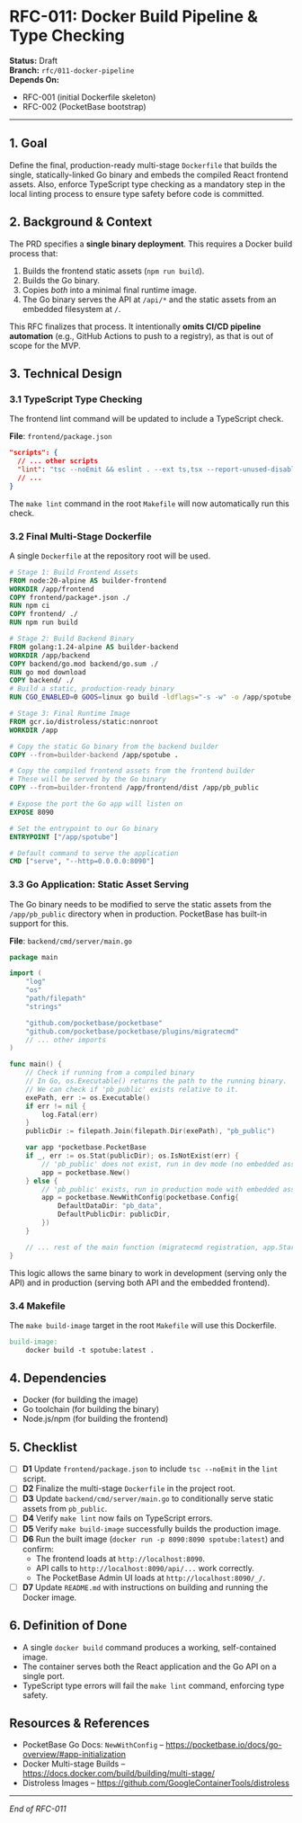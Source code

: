# RFC-011: Docker Build Pipeline & Type Checking

**Status:** Draft  
**Branch:** `rfc/011-docker-pipeline`  
**Depends On:**
* RFC-001 (initial Dockerfile skeleton)
* RFC-002 (PocketBase bootstrap)

---

## 1. Goal

Define the final, production-ready multi-stage `Dockerfile` that builds the single, statically-linked Go binary and embeds the compiled React frontend assets. Also, enforce TypeScript type checking as a mandatory step in the local linting process to ensure type safety before code is committed.

## 2. Background & Context

The PRD specifies a **single binary deployment**. This requires a Docker build process that:
1.  Builds the frontend static assets (`npm run build`).
2.  Builds the Go binary.
3.  Copies *both* into a minimal final runtime image.
4.  The Go binary serves the API at `/api/*` and the static assets from an embedded filesystem at `/`.

This RFC finalizes that process. It intentionally **omits CI/CD pipeline automation** (e.g., GitHub Actions to push to a registry), as that is out of scope for the MVP.

## 3. Technical Design

### 3.1 TypeScript Type Checking
The frontend lint command will be updated to include a TypeScript check.

**File**: `frontend/package.json`
```json
"scripts": {
  // ... other scripts
  "lint": "tsc --noEmit && eslint . --ext ts,tsx --report-unused-disable-directives --max-warnings 0",
  // ...
}
```
The `make lint` command in the root `Makefile` will now automatically run this check.

### 3.2 Final Multi-Stage Dockerfile
A single `Dockerfile` at the repository root will be used.

```dockerfile
# Stage 1: Build Frontend Assets
FROM node:20-alpine AS builder-frontend
WORKDIR /app/frontend
COPY frontend/package*.json ./
RUN npm ci
COPY frontend/ ./
RUN npm run build

# Stage 2: Build Backend Binary
FROM golang:1.24-alpine AS builder-backend
WORKDIR /app/backend
COPY backend/go.mod backend/go.sum ./
RUN go mod download
COPY backend/ ./
# Build a static, production-ready binary
RUN CGO_ENABLED=0 GOOS=linux go build -ldflags="-s -w" -o /app/spotube ./cmd/server

# Stage 3: Final Runtime Image
FROM gcr.io/distroless/static:nonroot
WORKDIR /app

# Copy the static Go binary from the backend builder
COPY --from=builder-backend /app/spotube .

# Copy the compiled frontend assets from the frontend builder
# These will be served by the Go binary
COPY --from=builder-frontend /app/frontend/dist /app/pb_public

# Expose the port the Go app will listen on
EXPOSE 8090

# Set the entrypoint to our Go binary
ENTRYPOINT ["/app/spotube"]

# Default command to serve the application
CMD ["serve", "--http=0.0.0.0:8090"]
```

### 3.3 Go Application: Static Asset Serving
The Go binary needs to be modified to serve the static assets from the `/app/pb_public` directory when in production. PocketBase has built-in support for this.

**File**: `backend/cmd/server/main.go`
```go
package main

import (
    "log"
    "os"
    "path/filepath"
    "strings"

    "github.com/pocketbase/pocketbase"
    "github.com/pocketbase/pocketbase/plugins/migratecmd"
    // ... other imports
)

func main() {
    // Check if running from a compiled binary
    // In Go, os.Executable() returns the path to the running binary.
    // We can check if 'pb_public' exists relative to it.
    exePath, err := os.Executable()
    if err != nil {
        log.Fatal(err)
    }
    publicDir := filepath.Join(filepath.Dir(exePath), "pb_public")

    var app *pocketbase.PocketBase
    if _, err := os.Stat(publicDir); os.IsNotExist(err) {
        // 'pb_public' does not exist, run in dev mode (no embedded assets)
        app = pocketbase.New()
    } else {
        // 'pb_public' exists, run in production mode with embedded assets
        app = pocketbase.NewWithConfig(pocketbase.Config{
            DefaultDataDir: "pb_data",
            DefaultPublicDir: publicDir,
        })
    }

    // ... rest of the main function (migratecmd registration, app.Start(), etc.) ...
}
```
This logic allows the same binary to work in development (serving only the API) and in production (serving both API and the embedded frontend).

### 3.4 Makefile
The `make build-image` target in the root `Makefile` will use this Dockerfile.
```makefile
build-image:
	docker build -t spotube:latest .
```

## 4. Dependencies
*   Docker (for building the image)
*   Go toolchain (for building the binary)
*   Node.js/npm (for building the frontend)

## 5. Checklist
- [ ] **D1** Update `frontend/package.json` to include `tsc --noEmit` in the `lint` script.
- [ ] **D2** Finalize the multi-stage `Dockerfile` in the project root.
- [ ] **D3** Update `backend/cmd/server/main.go` to conditionally serve static assets from `pb_public`.
- [ ] **D4** Verify `make lint` now fails on TypeScript errors.
- [ ] **D5** Verify `make build-image` successfully builds the production image.
- [ ] **D6** Run the built image (`docker run -p 8090:8090 spotube:latest`) and confirm:
    *   The frontend loads at `http://localhost:8090`.
    *   API calls to `http://localhost:8090/api/...` work correctly.
    *   The PocketBase Admin UI loads at `http://localhost:8090/_/`.
- [ ] **D7** Update `README.md` with instructions on building and running the Docker image.

## 6. Definition of Done
*   A single `docker build` command produces a working, self-contained image.
*   The container serves both the React application and the Go API on a single port.
*   TypeScript type errors will fail the `make lint` command, enforcing type safety.

## Resources & References
*   PocketBase Go Docs: `NewWithConfig` – https://pocketbase.io/docs/go-overview/#app-initialization
*   Docker Multi-stage Builds – https://docs.docker.com/build/building/multi-stage/
*   Distroless Images – https://github.com/GoogleContainerTools/distroless

---

*End of RFC-011* 